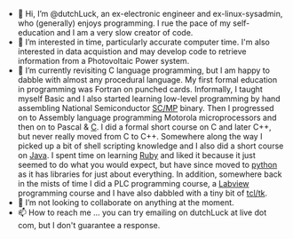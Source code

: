 - 👋 Hi, I’m @dutchLuck, an ex-electronic engineer and ex-linux-sysadmin, who (generally) enjoys programming. I rue the pace of my self-education and I am a very slow creator of code.
- 👀 I’m interested in time, particularly accurate computer time. I'm also interested in data acquistion and may develop code to retrieve information from a Photovoltaic Power system.
- 🌱 I’m currently revisiting C language programming, but I am happy to dabble with almost any procedural language. My first formal education in programming was Fortran on punched cards. Informally, I taught myself Basic and I also started learning low-level programming by hand assembling National Semiconductor <a href="http://www.oldcomputermuseum.com/mini_scamp.html">SC/MP</a> binary. Then I progressed on to Assembly language programming Motorola microprocessors and then on to Pascal & <a href="https://www.freecodecamp.org/news/what-is-the-c-programming-language-beginner-tutorial/">C</a>. I did a formal short course on C and later C++, but never really moved from C to C++. Somewhere along the way I picked up a bit of shell scripting knowledge and I also did a short course on <a href="https://aws.amazon.com/what-is/java/">Java</a>. I spent time on learning <a href="https://www.ruby-lang.org/">Ruby</a> and liked it because it just seemed to do what you would expect, but have since moved to <a href="https://www.python.org/">python</a> as it has libraries for just about everything. In addition, somewhere back in the mists of time I did a PLC programming course, a <a href="https://www.ni.com/en-au/shop/labview.html">Labview</a> programming course and I have also dabbled with a tiny bit of <a href="https://wiki.tcl-lang.org/">tcl/tk</a>.
- 💞️ I’m not looking to collaborate on anything at the moment.
- 📫 How to reach me ... you can try emailing on dutchLuck at live dot com, but I don't guarantee 
a response.
<!---
dutchLuck/dutchLuck is a ✨ special ✨ repository because its `README.md` (this file) appears on your GitHub profile.
You can click the Preview link to take a look at your changes.
--->
